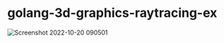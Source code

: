 # golang-3d-graphics-raytracing-ex

![Screenshot 2022-10-20 090501](https://user-images.githubusercontent.com/92869725/196827061-43d9a34b-ce89-4d9f-88c6-f232f2dfc173.png)
